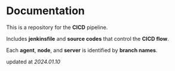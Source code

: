 # Documentation

This is a repository for the **CICD** pipeline.

Includes **jenkinsfile** and **source codes** that control the **CICD flow**.

Each **agent**, **node**, and **server** is identified by **branch names**.

updated at _2024.01.10_
